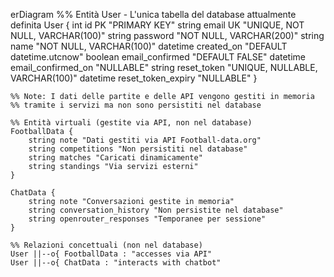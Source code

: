 erDiagram
    %% Entità User - L'unica tabella del database attualmente definita
    User {
        int id PK "PRIMARY KEY"
        string email UK "UNIQUE, NOT NULL, VARCHAR(100)"
        string password "NOT NULL, VARCHAR(200)"
        string name "NOT NULL, VARCHAR(100)"
        datetime created_on "DEFAULT datetime.utcnow"
        boolean email_confirmed "DEFAULT FALSE"
        datetime email_confirmed_on "NULLABLE"
        string reset_token "UNIQUE, NULLABLE, VARCHAR(100)"
        datetime reset_token_expiry "NULLABLE"
    }

    %% Note: I dati delle partite e delle API vengono gestiti in memoria
    %% tramite i servizi ma non sono persistiti nel database
    
    %% Entità virtuali (gestite via API, non nel database)
    FootballData {
        string note "Dati gestiti via API Football-data.org"
        string competitions "Non persistiti nel database"
        string matches "Caricati dinamicamente"
        string standings "Via servizi esterni"
    }

    ChatData {
        string note "Conversazioni gestite in memoria"
        string conversation_history "Non persistite nel database"
        string openrouter_responses "Temporanee per sessione"
    }

    %% Relazioni concettuali (non nel database)
    User ||--o{ FootballData : "accesses via API"
    User ||--o{ ChatData : "interacts with chatbot"